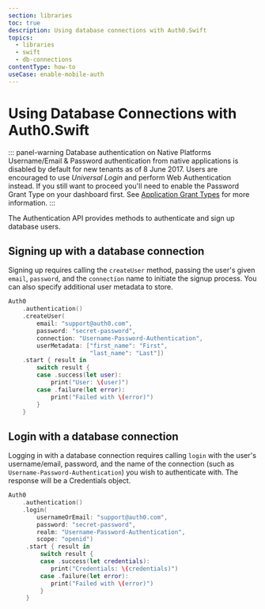 ```yaml
---
section: libraries
toc: true
description: Using database connections with Auth0.Swift
topics:
  - libraries
  - swift
  - db-connections
contentType: how-to
useCase: enable-mobile-auth
---
```

# Using Database Connections with Auth0.Swift

::: panel-warning Database authentication on Native Platforms
Username/Email & Password authentication from native applications is disabled by default for new tenants as of 8 June 2017. Users are encouraged to use <dfn data-key="universal-login">Universal Login</dfn> and perform Web Authentication instead. If you still want to proceed you'll need to enable the Password Grant Type on your dashboard first. See [Application Grant Types](/applications/concepts/application-grant-types) for more information.
:::

The Authentication API provides methods to authenticate and sign up database users.

## Signing up with a database connection

Signing up requires calling the  `createUser` method, passing the user's given `email`, `password`, and the `connection` name to initiate the signup process. You can also specify additional user metadata to store.

```swift
Auth0
    .authentication()
    .createUser(
        email: "support@auth0.com",
        password: "secret-password",
        connection: "Username-Password-Authentication",
        userMetadata: ["first_name": "First",
                       "last_name": "Last"])
    .start { result in
        switch result {
        case .success(let user):
            print("User: \(user)")
        case .failure(let error):
            print("Failed with \(error)")
        }
    }
```

## Login with a database connection

Logging in with a database connection requires calling `login` with the user's username/email, password, and the name of the connection (such as `Username-Password-Authentication`) you wish to authenticate with. The response will be a Credentials object.

```swift
Auth0
    .authentication()
    .login(
        usernameOrEmail: "support@auth0.com",
        password: "secret-password",
        realm: "Username-Password-Authentication",
        scope: "openid")
     .start { result in
         switch result {
         case .success(let credentials):
            print("Credentials: \(credentials)")
         case .failure(let error):
            print("Failed with \(error)")
         }
     }
```
